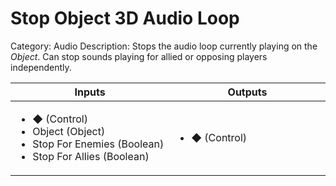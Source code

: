 # Stop Object 3D Audio Loop

Category: Audio
Description: Stops the audio loop currently playing on the _Object_. Can stop sounds playing for allied or opposing players independently.

<table>
  	<thead>
    	<tr>
			<th width="500px">Inputs</th>
			<th width="500px">Outputs</th>
		</tr>
  	</thead>
  	<tbody>
		<tr>
			<td>
				<ul>
					<li>◆ (Control)</li>
					<li>Object (Object)</li>
					<li>Stop For Enemies (Boolean)</li>
					<li>Stop For Allies (Boolean)</li>
				</ul>
			</td>
			<td>
				<ul>
					<li>◆ (Control)</li>
				</ul>
			</td>
		</tr>
  	</tbody>
</table>
